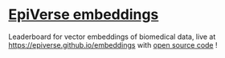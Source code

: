 # [EpiVerse embeddings](https://github.com/epiverse/embeddings)
Leaderboard for vector embeddings of biomedical data, live at https://epiverse.github.io/embeddings with [open source code](https://github.com/epiverse/embeddings) !
